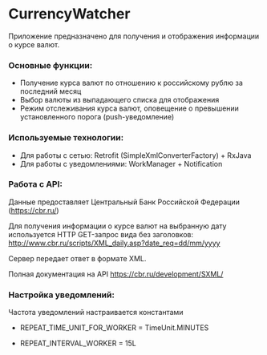 # CurrencyWatcher

Приложение предназначено для получения и отображения информации о курсе валют.

### Основные функции:
- Получение курса валют по отношению к российскому рублю за последний месяц
- Выбор валюты из выпадающего списка для отображения
- Режим отслеживания курса валют, оповещение о превышении установленного порога (push-уведомление)

### Используемые технологии:
- Для работы с сетью: Retrofit (SimpleXmlConverterFactory) + RxJava 
- Для работы с уведомлениями: WorkManager + Notification

### Работа с API:
Данные предоставляет Центральный Банк Российской Федерации (https://cbr.ru/)

Для получения информации о курсе валют на выбранную дату используется HTTP GET-запрос вида без заголовков:
http://www.cbr.ru/scripts/XML_daily.asp?date_req=dd/mm/yyyy

Сервер передает ответ в формате XML.

Полная документация на API
https://cbr.ru/development/SXML/

### Настройка уведомлений:
Частота уведомлений настраивается константами

- REPEAT_TIME_UNIT_FOR_WORKER = TimeUnit.MINUTES

- REPEAT_INTERVAL_WORKER = 15L
